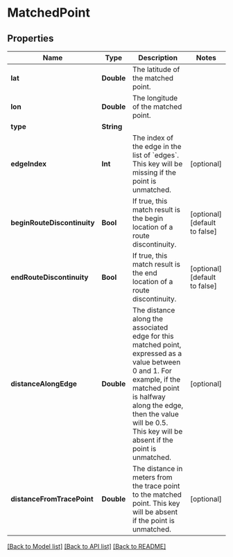 # MatchedPoint

## Properties
Name | Type | Description | Notes
------------ | ------------- | ------------- | -------------
**lat** | **Double** | The latitude of the matched point. | 
**lon** | **Double** | The longitude of the matched point. | 
**type** | **String** |  | 
**edgeIndex** | **Int** | The index of the edge in the list of &#x60;edges&#x60;. This key will be missing if the point is unmatched. | [optional] 
**beginRouteDiscontinuity** | **Bool** | If true, this match result is the begin location of a route discontinuity. | [optional] [default to false]
**endRouteDiscontinuity** | **Bool** | If true, this match result is the end location of a route discontinuity. | [optional] [default to false]
**distanceAlongEdge** | **Double** | The distance along the associated edge for this matched point, expressed as a value between 0 and 1. For example, if the matched point is halfway along the edge, then the value will be 0.5. This key will be absent if the point is unmatched. | [optional] 
**distanceFromTracePoint** | **Double** | The distance in meters from the trace point to the matched point. This key will be absent if the point is unmatched. | [optional] 

[[Back to Model list]](../README.md#documentation-for-models) [[Back to API list]](../README.md#documentation-for-api-endpoints) [[Back to README]](../README.md)


